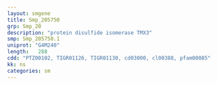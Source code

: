 ```yaml
---
layout: smgene
title: Smp_205750
grp: Smp_20
description: "protein disulfide isomerase TMX3"
smp: Smp_205750.1
uniprot: "G4M240"
length:   288
cdd: "PTZ00102, TIGR01126, TIGR01130, cd03000, cl00388, pfam00085"
kk: ns
categories: sm
---
```

